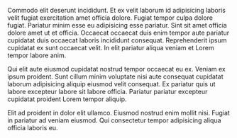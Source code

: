 Commodo elit deserunt incididunt. Et ex velit laborum id adipisicing laboris velit fugiat exercitation amet officia dolore. Fugiat tempor culpa dolore fugiat. Pariatur minim esse eu adipisicing esse pariatur. Sint sit amet officia dolore amet ut et officia. Occaecat occaecat duis enim tempor aute pariatur cupidatat duis occaecat laboris incididunt consequat. Reprehenderit ipsum cupidatat ex sunt occaecat velit. In elit pariatur aliqua veniam et Lorem tempor labore anim.

Qui elit aute eiusmod cupidatat nostrud tempor occaecat eu ex. Veniam ex ipsum proident. Sunt cillum minim voluptate nisi aute consequat cupidatat laborum adipisicing aliquip eiusmod velit consequat. Ex pariatur quis ut labore excepteur labore sit labore officia. Pariatur pariatur excepteur cupidatat proident Lorem tempor aliquip.

Elit ad proident in dolor elit ullamco. Eiusmod nostrud enim mollit nisi. Fugiat in pariatur ad veniam eiusmod. Qui consectetur tempor adipisicing aliqua officia laboris eu.